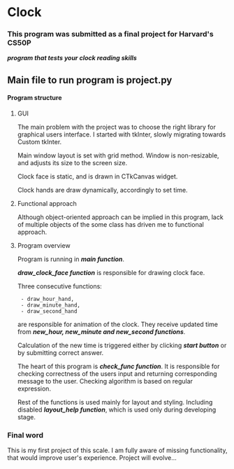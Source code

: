 
# Clock 

### This program was submitted as a final project for Harvard's CS50P

***program that tests your clock reading skills***

## Main file to run program is project.py

#### Program structure

1. GUI

    The main problem with the project was to choose the right library for graphical users interface. I started with tkInter, slowly migrating towards Custom tkInter.

    Main window layout is set with grid method. Window is non-resizable, and adjusts its size to the screen size.

    Clock face is static, and is drawn in CTkCanvas widget.

    Clock hands are draw dynamically, accordingly to set time.

2. Functional approach

    Although object-oriented approach can be implied in this program, lack of multiple objects of the some class has driven me to functional approach.

3. Program overview

    Program is running in ***main function***.

    ***draw_clock_face function*** is responsible for drawing clock face.

    Three consecutive functions:

        - draw_hour_hand,
        - draw_minute_hand,
        - draw_second_hand

    are responsible for animation of the clock. They receive updated time from ***new_hour, new_minute and new_second functions***.

    Calculation of the new time is triggered either by clicking ***start button*** or by submitting correct answer.

    The heart of this program is ***check_func function***. It is responsible for checking correctness of the users input and returning corresponding message to the user.
    Checking algorithm is based on regular expression.

    Rest of the functions is used mainly for layout and styling. Including disabled ***layout_help function***, which is used only during developing stage.

### Final word

This is my first project of this scale. I am fully aware of missing functionality, that would improve user's experience. Project will evolve...

